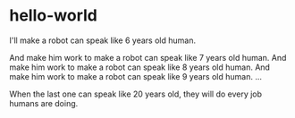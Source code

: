 # hello-world

I'll make a robot can speak like 6 years old human.

And make him work to make a robot can speak like 7 years old human.
And make him work to make a robot can speak like 8 years old human.
And make him work to make a robot can speak like 9 years old human.
...

When the last one can speak like 20 years old, they will do every job humans are doing.
